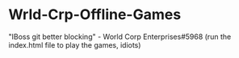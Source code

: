 # Wrld-Crp-Offline-Games
"IBoss git better blocking" - World Corp Enterprises#5968
(run the index.html file to play the games, idiots)
